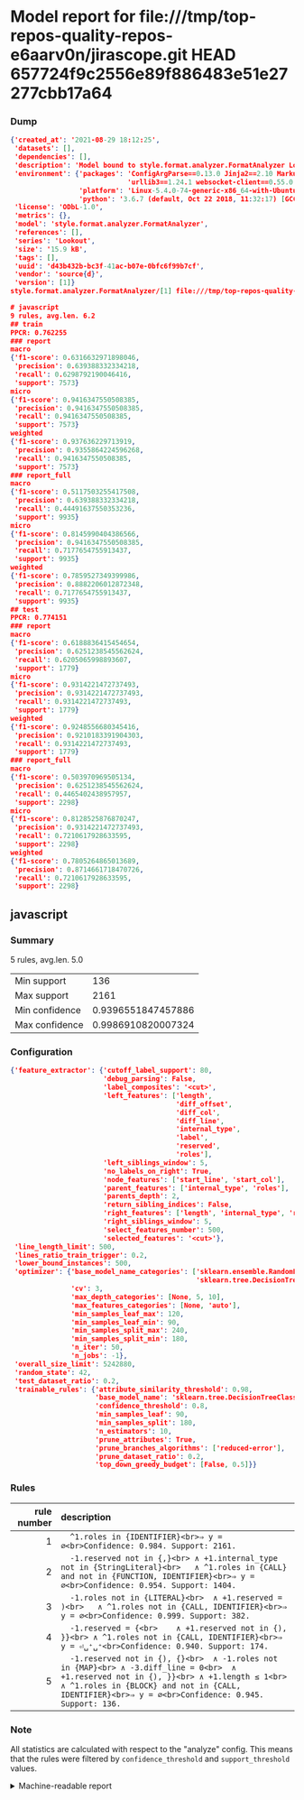 # Model report for file:///tmp/top-repos-quality-repos-e6aarv0n/jirascope.git HEAD 657724f9c2556e89f886483e51e27277cbb17a64

### Dump

```json
{'created_at': '2021-08-29 18:12:25',
 'datasets': [],
 'dependencies': [],
 'description': 'Model bound to style.format.analyzer.FormatAnalyzer Lookout analyzer.',
 'environment': {'packages': 'ConfigArgParse==0.13.0 Jinja2==2.10 MarkupSafe==1.1.1 PyStemmer==1.3.0 PyYAML==5.1 Pympler==0.5 SQLAlchemy==1.2.10 SQLAlchemy-Utils==0.33.3 asdf==2.3.2 bblfsh==2.12.7 boto==2.49.0 boto3==1.9.130 botocore==1.12.130 cachetools==2.0.1 certifi==2019.3.9 chardet==3.0.4 clint==0.5.1 docker==3.7.0 docker-pycreds==0.4.0 dulwich==0.19.11 grpcio==1.19.0 grpcio-tools==1.19.0 humanfriendly==4.16.1 humanize==0.5.1 idna==2.8 jmespath==0.9.4 jsonschema==2.6.0 lookout-sdk==0.4.1 lookout-sdk-ml==0.19.0 lookout-style==0.2.0 lz4==2.1.6 modelforge==0.12.1 numpy==1.16.2 packaging==19.0 pandas==0.22.0 pip==19.0.3 protobuf==3.7.0 psycopg2-binary==2.7.5 pygtrie==2.3 pyparsing==2.3.1 python-dateutil==2.8.0 python-igraph==0.7.1.post6 pytz==2019.1 requests==2.21.0 requirements-parser==0.2.0 scikit-learn==0.20.1 scikit-optimize==0.5.2 scipy==1.2.1 semantic-version==2.6.0 setuptools==40.8.0 six==1.12.0 smart-open==1.8.1 sourced-ml==0.8.2 spdx==2.5.0 stringcase==1.2.0 tabulate==0.8.2 tqdm==4.31.1 '
                             'urllib3==1.24.1 websocket-client==0.55.0 xxhash==1.3.0',
                 'platform': 'Linux-5.4.0-74-generic-x86_64-with-Ubuntu-18.04-bionic',
                 'python': '3.6.7 (default, Oct 22 2018, 11:32:17) [GCC 8.2.0]'},
 'license': 'ODbL-1.0',
 'metrics': {},
 'model': 'style.format.analyzer.FormatAnalyzer',
 'references': [],
 'series': 'Lookout',
 'size': '15.9 kB',
 'tags': [],
 'uuid': 'd43b432b-bc3f-41ac-b07e-0bfc6f99b7cf',
 'vendor': 'source{d}',
 'version': [1]}
style.format.analyzer.FormatAnalyzer/[1] file:///tmp/top-repos-quality-repos-e6aarv0n/jirascope.git 657724f9c2556e89f886483e51e27277cbb17a64

# javascript
9 rules, avg.len. 6.2
## train
PPCR: 0.762255
### report
macro
{'f1-score': 0.6316632971898046,
 'precision': 0.639388332334218,
 'recall': 0.6298792190046416,
 'support': 7573}
micro
{'f1-score': 0.9416347550508385,
 'precision': 0.9416347550508385,
 'recall': 0.9416347550508385,
 'support': 7573}
weighted
{'f1-score': 0.937636229713919,
 'precision': 0.9355864224596268,
 'recall': 0.9416347550508385,
 'support': 7573}
### report_full
macro
{'f1-score': 0.5117503255417508,
 'precision': 0.639388332334218,
 'recall': 0.44491637550353236,
 'support': 9935}
micro
{'f1-score': 0.8145990404386566,
 'precision': 0.9416347550508385,
 'recall': 0.7177654755913437,
 'support': 9935}
weighted
{'f1-score': 0.7859527349399986,
 'precision': 0.8882206012872348,
 'recall': 0.7177654755913437,
 'support': 9935}
## test
PPCR: 0.774151
### report
macro
{'f1-score': 0.6188836415454654,
 'precision': 0.6251238545562624,
 'recall': 0.6205065998893607,
 'support': 1779}
micro
{'f1-score': 0.9314221472737493,
 'precision': 0.9314221472737493,
 'recall': 0.9314221472737493,
 'support': 1779}
weighted
{'f1-score': 0.9248556680345416,
 'precision': 0.9210183391904303,
 'recall': 0.9314221472737493,
 'support': 1779}
### report_full
macro
{'f1-score': 0.503970969505134,
 'precision': 0.6251238545562624,
 'recall': 0.4465402438957957,
 'support': 2298}
micro
{'f1-score': 0.8128525876870247,
 'precision': 0.9314221472737493,
 'recall': 0.7210617928633595,
 'support': 2298}
weighted
{'f1-score': 0.7805264865013689,
 'precision': 0.8714661718470726,
 'recall': 0.7210617928633595,
 'support': 2298}
```

## javascript
### Summary
5 rules, avg.len. 5.0

| | |
|-|-|
|Min support|136|
|Max support|2161|
|Min confidence|0.9396551847457886|
|Max confidence|0.9986910820007324|

### Configuration

```json
{'feature_extractor': {'cutoff_label_support': 80,
                       'debug_parsing': False,
                       'label_composites': '<cut>',
                       'left_features': ['length',
                                         'diff_offset',
                                         'diff_col',
                                         'diff_line',
                                         'internal_type',
                                         'label',
                                         'reserved',
                                         'roles'],
                       'left_siblings_window': 5,
                       'no_labels_on_right': True,
                       'node_features': ['start_line', 'start_col'],
                       'parent_features': ['internal_type', 'roles'],
                       'parents_depth': 2,
                       'return_sibling_indices': False,
                       'right_features': ['length', 'internal_type', 'reserved', 'roles'],
                       'right_siblings_window': 5,
                       'select_features_number': 500,
                       'selected_features': '<cut>'},
 'line_length_limit': 500,
 'lines_ratio_train_trigger': 0.2,
 'lower_bound_instances': 500,
 'optimizer': {'base_model_name_categories': ['sklearn.ensemble.RandomForestClassifier',
                                              'sklearn.tree.DecisionTreeClassifier'],
               'cv': 3,
               'max_depth_categories': [None, 5, 10],
               'max_features_categories': [None, 'auto'],
               'min_samples_leaf_max': 120,
               'min_samples_leaf_min': 90,
               'min_samples_split_max': 240,
               'min_samples_split_min': 180,
               'n_iter': 50,
               'n_jobs': -1},
 'overall_size_limit': 5242880,
 'random_state': 42,
 'test_dataset_ratio': 0.2,
 'trainable_rules': {'attribute_similarity_threshold': 0.98,
                     'base_model_name': 'sklearn.tree.DecisionTreeClassifier',
                     'confidence_threshold': 0.8,
                     'min_samples_leaf': 90,
                     'min_samples_split': 180,
                     'n_estimators': 10,
                     'prune_attributes': True,
                     'prune_branches_algorithms': ['reduced-error'],
                     'prune_dataset_ratio': 0.2,
                     'top_down_greedy_budget': [False, 0.5]}}
```

### Rules

| rule number | description |
|----:|:-----|
| 1 | `  ^1.roles in {IDENTIFIER}<br>⇒ y = ∅<br>Confidence: 0.984. Support: 2161.` |
| 2 | `  -1.reserved not in {,}<br>	∧ +1.internal_type not in {StringLiteral}<br>	∧ ^1.roles in {CALL} and not in {FUNCTION, IDENTIFIER}<br>⇒ y = ∅<br>Confidence: 0.954. Support: 1404.` |
| 3 | `  -1.roles not in {LITERAL}<br>	∧ +1.reserved = )<br>	∧ ^1.roles not in {CALL, IDENTIFIER}<br>⇒ y = ∅<br>Confidence: 0.999. Support: 382.` |
| 4 | `  -1.reserved = {<br>	∧ +1.reserved not in {), }}<br>	∧ ^1.roles not in {CALL, IDENTIFIER}<br>⇒ y = ⏎␣⁺␣⁺<br>Confidence: 0.940. Support: 174.` |
| 5 | `  -1.reserved not in {), {}<br>	∧ -1.roles not in {MAP}<br>	∧ -3.diff_line = 0<br>	∧ +1.reserved not in {), }}<br>	∧ +1.length ≤ 1<br>	∧ ^1.roles in {BLOCK} and not in {CALL, IDENTIFIER}<br>⇒ y = ∅<br>Confidence: 0.945. Support: 136.` |

### Note
All statistics are calculated with respect to the "analyze" config. This means that the rules were filtered by
`confidence_threshold` and `support_threshold` values.

<details>
    <summary>Machine-readable report</summary>
```json
{"javascript": {"avg_rule_len": 5.0, "max_conf": 0.9986910820007324, "max_support": 2161, "min_conf": 0.9396551847457886, "min_support": 136, "num_rules": 5}}
```
</details>
